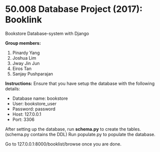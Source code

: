 # 50.008 Database Project (2017): Booklink
Bookstore Database-system with Django 

<b>Group members:</b>
1) Pinardy Yang 
2) Joshua Lim
3) Jway Jin Jun 
4) Eiros Tan
5) Sanjay Pushparajan

<b>Instructions:</b>
Ensure that you have setup the database with the following details:
- Database name: bookstore
- User: bookstore_user
- Password: password
- Host: 127.0.0.1
- Port: 3306

After setting up the database, run <b>schema.py</b> to create the tables. (schema.py contains the DDL)
Run populate.py to populate the database.

Go to 127.0.0.1:8000/booklist/browse once you are done.
